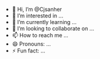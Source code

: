 - 👋 Hi, I’m @Cjsanher
- 👀 I’m interested in ...
- 🌱 I’m currently learning ...
- 💞️ I’m looking to collaborate on ...
- 📫 How to reach me ...
- 😄 Pronouns: ...
- ⚡ Fun fact: ...

<!---
Cjsanher/Cjsanher is a ✨ special ✨ repository because its `README.md` (this file) appears on your GitHub profile.
You can click the Preview link to take a look at your changes.
--->
